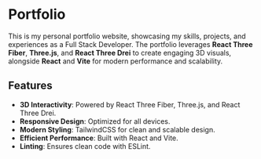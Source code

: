 # Portfolio

This is my personal portfolio website, showcasing my skills, projects, and experiences as a Full Stack Developer. The portfolio leverages **React Three Fiber**, **Three.js**, and **React Three Drei** to create engaging 3D visuals, alongside **React** and **Vite** for modern performance and scalability.

## Features

- **3D Interactivity**: Powered by React Three Fiber, Three.js, and React Three Drei.
- **Responsive Design**: Optimized for all devices.
- **Modern Styling**: TailwindCSS for clean and scalable design.
- **Efficient Performance**: Built with React and Vite.
- **Linting**: Ensures clean code with ESLint.
